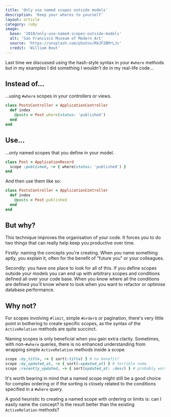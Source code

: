 ```yaml
---
title: 'Only use named scopes outside models'
description: 'Keep your wheres to yourself'
layout: article
category: ruby
image:
  base: '2018/only-use-named-scopes-outside-models'
  alt: 'San Francisco Museum of Modern Art'
  source: 'https://unsplash.com/photos/RkJF2BMrLJc'
  credit: 'William Bout'
---
```


Last time we discussed using the hash-style syntax in your `#where` methods but in my examples I did something I wouldn't do in my real-life code…

## Instead of…

…using `#where` scopes in your controllers or views.

```ruby
class PostsController < ApplicationController
  def index
    @posts = Post.where(status: 'published')
  end
end
```


## Use…

…only named scopes that you define in your model.

```ruby
class Post < ApplicationRecord
  scope :published, -> { where(status: 'published') }
end
```

And then use them like so:

```ruby
class PostsController < ApplicationController
  def index
    @posts = Post.published
  end
end
```


## But why?

This technique improves the organisation of your code. It forces you to do two things that can really help keep you productive over time.

Firstly: naming the concepts you're creating. When you name something aptly, you explain it, often for the benefit of “future you” or your colleagues.

Secondly: you have _one_ place to look for all of this. If you define scopes outside your models you can end up with arbitrary scopes and conditions defined all over your code base. When you know where all the conditions are defined you'll know where to look when you want to refactor or optimise database performance.


## Why not?

For scopes involving `#limit`, simple `#order`s or pagination, there's very little point in bothering to create specific scopes, as the syntax of the `ActiveRelation` methods are quite succinct.

Naming scopes is only beneficial when you gain extra clarity. Sometimes, with non-`#where` queries, there is no enhanced understanding from wrapping simple `ActiveRelation` methods inside a scope.

```ruby
scope :by_title, -> { sort(:title) } # no benefit?
scope :by_updated_at, -> { sort(:updated_at) } # terrible name
scope :recently_updated, -> { sort(updated_at: :desc) } # probably worth doing
```

It's worth bearing in mind that a named scope might still be a good choice for complex ordering or if the sorting is closely related to the conditions specified in a `#where` query.

A good heuristic to creating a named scope with ordering or limits is: can I easily name the concept? Is the result better than the existing `ActiveRelation` methods?

